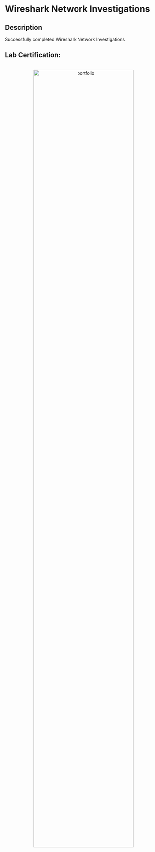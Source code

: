 <h1>Wireshark Network Investigations</h1>

<h2>Description</h2>
Successfully completed Wireshark Network Investigations
<br />

<h2>Lab Certification:</h2>

<p align="center">
<br/>
<img src="https://i.imgur.com/m2SgzHh.png" height="80%" width="80%" alt="portfolio"/>
<br />


<!--
 ```diff
- text in red
+ text in green
! text in orange
# text in gray
@@ text in purple (and bold)@@
```
--!>
